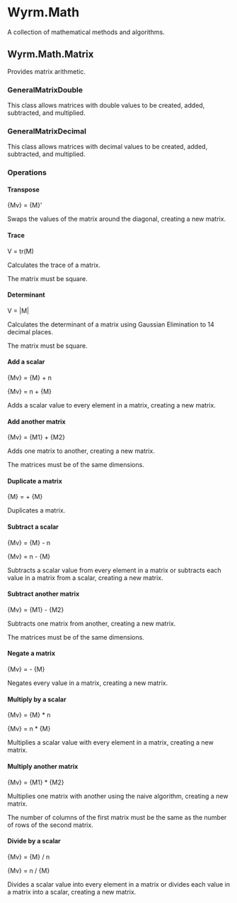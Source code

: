 # Wyrm.Math
A collection of mathematical methods and algorithms.
## Wyrm.Math.Matrix
Provides matrix arithmetic.
### GeneralMatrixDouble
This class allows matrices with double values to be created, added, subtracted, and multiplied.
### GeneralMatrixDecimal
This class allows matrices with decimal values to be created, added, subtracted, and multiplied.
### Operations
#### Transpose
{Mv} = {M}'

Swaps the values of the matrix around the diagonal, creating a new matrix.
#### Trace
V = tr(M)

Calculates the trace of a matrix.

The matrix must be square.
#### Determinant
V = |M|

Calculates the determinant of a matrix using Gaussian Elimination to 14 decimal places.

The matrix must be square.
#### Add a scalar
{Mv} = {M} + n

{Mv} = n + {M}

Adds a scalar value to every element in a matrix, creating a new matrix.
#### Add another matrix
{Mv} = {M1} + {M2}

Adds one matrix to another, creating a new matrix.

The matrices must be of the same dimensions.
#### Duplicate a matrix
{M} = + {M}

Duplicates a matrix.
#### Subtract a scalar
{Mv} = {M} - n

{Mv} = n - {M}

Subtracts a scalar value from every element in a matrix or subtracts each value in a matrix from a scalar, creating a new matrix.
#### Subtract another matrix
{Mv} = {M1} - {M2}

Subtracts one matrix from another, creating a new matrix.

The matrices must be of the same dimensions.
#### Negate a matrix
{Mv} = - {M}

Negates every value in a matrix, creating a new matrix.
#### Multiply by a scalar
{Mv} = {M} * n

{Mv} = n * {M}

Multiplies a scalar value with every element in a matrix, creating a new matrix.
#### Multiply another matrix
{Mv} = {M1} * {M2}

Multiplies one matrix with another using the naive algorithm, creating a new matrix.

The number of columns of the first matrix must be the same as the number of rows of the second matrix.
#### Divide by a scalar
{Mv} = {M} / n

{Mv} = n / {M}

Divides a scalar value into every element in a matrix or divides each value in a matrix into a scalar, creating a new matrix.
